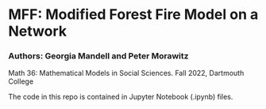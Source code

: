# MFF: Modified Forest Fire Model on a Network
### Authors: Georgia Mandell and Peter Morawitz
Math 36: Mathematical Models in Social Sciences.
Fall 2022, Dartmouth College 

The code in this repo is contained in Jupyter Notebook (.ipynb) files. 
